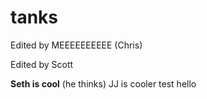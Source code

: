 # tanks
Edited by MEEEEEEEEEE (Chris)

Edited by Scott

**Seth is cool** (he thinks)
JJ is cooler
test
hello
